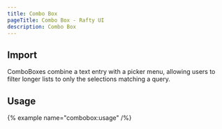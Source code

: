 ```yaml
---
title: Combo Box
pageTitle: Combo Box - Rafty UI
description: Combo Box
---
```


## Import

ComboBoxes combine a text entry with a picker menu, allowing users to filter longer lists to only the selections matching a query.

## Usage

{% example name="combobox:usage" /%}
